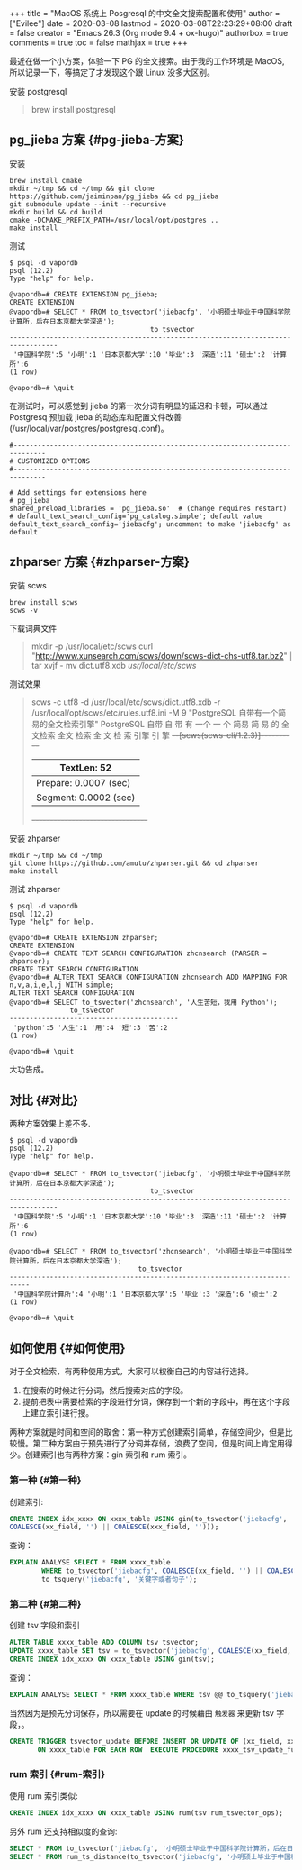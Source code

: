+++
title = "MacOS 系统上 Posgresql 的中文全文搜索配置和使用"
author = ["Evilee"]
date = 2020-03-08
lastmod = 2020-03-08T22:23:29+08:00
draft = false
creator = "Emacs 26.3 (Org mode 9.4 + ox-hugo)"
authorbox = true
comments = true
toc = false
mathjax = true
+++

最近在做一个小方案，体验一下 PG 的全文搜索。由于我的工作环境是 MacOS, 所以记录一下，等搞定了才发现这个跟 Linux 没多大区别。

<!--more-->

安装 postgresql

> brew install postgresql


## pg\_jieba 方案 {#pg-jieba-方案}

安装

```text
brew install cmake
mkdir ~/tmp && cd ~/tmp && git clone https://github.com/jaiminpan/pg_jieba && cd pg_jieba
git submodule update --init --recursive
mkdir build && cd build
cmake -DCMAKE_PREFIX_PATH=/usr/local/opt/postgres ..
make install
```

测试

```text
$ psql -d vapordb
psql (12.2)
Type "help" for help.

@vapordb=# CREATE EXTENSION pg_jieba;
CREATE EXTENSION
@vapordb=# SELECT * FROM to_tsvector('jiebacfg', '小明硕士毕业于中国科学院计算所，后在日本京都大学深造');
                                   to_tsvector
----------------------------------------------------------------------------------
 '中国科学院':5 '小明':1 '日本京都大学':10 '毕业':3 '深造':11 '硕士':2 '计算所':6
(1 row)

@vapordb=# \quit
```

在测试时，可以感觉到 jieba 的第一次分词有明显的延迟和卡顿，可以通过 Postgresq 预加载 jieba 的动态库和配置文件改善(/usr/local/var/postgres/postgresql.conf)。

```text
#------------------------------------------------------------------------------
# CUSTOMIZED OPTIONS
#------------------------------------------------------------------------------

# Add settings for extensions here
# pg_jieba
shared_preload_libraries = 'pg_jieba.so'  # (change requires restart)
# default_text_search_config='pg_catalog.simple'; default value
default_text_search_config='jiebacfg'; uncomment to make 'jiebacfg' as default
```


## zhparser 方案 {#zhparser-方案}

安装 scws

```text
brew install scws
scws -v
```

下载词典文件

> mkdir -p /usr/local/etc/scws
> curl "<http://www.xunsearch.com/scws/down/scws-dict-chs-utf8.tar.bz2>" | tar xvjf -
> mv dict.utf8.xdb _usr/local/etc/scws_

测试效果

> scws -c utf8 -d /usr/local/etc/scws/dict.utf8.xdb -r /usr/local/opt/scws/etc/rules.utf8.ini -M 9 "PostgreSQL 自带有一个简易的全文检索引擎"
> PostgreSQL 自带 自 带 有 一个 一 个 简易 简 易 的 全文检索 全文 检索 全 文 检 索 引擎 引 擎
> ~~--[scws(scws-cli/1.2.3)]----------~~
>
> | TextLen:   52              |
> |----------------------------|
> | Prepare:   0.0007    (sec) |
> | Segment:   0.0002    (sec) |
>
> ~~--------------------------------~~

安装 zhparser

```text
mkdir ~/tmp && cd ~/tmp
git clone https://github.com/amutu/zhparser.git && cd zhparser
make install
```

测试 zhparser

```text
$ psql -d vapordb
psql (12.2)
Type "help" for help.

@vapordb=# CREATE EXTENSION zhparser;
CREATE EXTENSION
@vapordb=# CREATE TEXT SEARCH CONFIGURATION zhcnsearch (PARSER = zhparser);
CREATE TEXT SEARCH CONFIGURATION
@vapordb=# ALTER TEXT SEARCH CONFIGURATION zhcnsearch ADD MAPPING FOR n,v,a,i,e,l,j WITH simple;
ALTER TEXT SEARCH CONFIGURATION
@vapordb=# SELECT to_tsvector('zhcnsearch', '人生苦短，我用 Python');
               to_tsvector
------------------------------------------
 'python':5 '人生':1 '用':4 '短':3 '苦':2
(1 row)

@vapordb=# \quit
```

大功告成。


## 对比 {#对比}

两种方案效果上差不多.

```text
$ psql -d vapordb
psql (12.2)
Type "help" for help.

@vapordb=# SELECT * FROM to_tsvector('jiebacfg', '小明硕士毕业于中国科学院计算所，后在日本京都大学深造');
                                   to_tsvector
----------------------------------------------------------------------------------
 '中国科学院':5 '小明':1 '日本京都大学':10 '毕业':3 '深造':11 '硕士':2 '计算所':6
(1 row)

@vapordb=# SELECT * FROM to_tsvector('zhcnsearch', '小明硕士毕业于中国科学院计算所，后在日本京都大学深造');
                                to_tsvector
---------------------------------------------------------------------------
 '中国科学院计算所':4 '小明':1 '日本京都大学':5 '毕业':3 '深造':6 '硕士':2
(1 row)

@vapordb=# \quit
```


## 如何使用 {#如何使用}

对于全文检索，有两种使用方式，大家可以权衡自己的内容进行选择。

1.  在搜索的时候进行分词，然后搜索对应的字段。
2.  提前把表中需要检索的字段进行分词，保存到一个新的字段中，再在这个字段上建立索引进行搜。

两种方案就是时间和空间的取舍：第一种方式创建索引简单，存储空间少，但是比较慢。第二种方案由于预先进行了分词并存储，浪费了空间，但是时间上肯定用得少。创建索引也有两种方案：gin 索引和 rum 索引。


### 第一种 {#第一种}

创建索引:

```sql
CREATE INDEX idx_xxxx ON xxxx_table USING gin(to_tsvector('jiebacfg',
COALESCE(xx_field, '') || COALESCE(xxx_field, '')));
```

查询：

```sql
EXPLAIN ANALYSE SELECT * FROM xxxx_table
        WHERE to_tsvector('jiebacfg', COALESCE(xx_field, '') || COALESCE(xxx_field, '')) @@
        to_tsquery('jiebacfg', '关键字或者句子');
```


### 第二种 {#第二种}

创建 tsv 字段和索引

```sql
ALTER TABLE xxxx_table ADD COLUMN tsv tsvector;
UPDATE xxxx_table SET tsv = to_tsvector('jiebacfg', COALESCE(xx_field, '') || COALESCE(xxx_field, ''));
CREATE INDEX idx_xxxx ON xxxx_table USING gin(tsv);
```

查询：

```sql
EXPLAIN ANALYSE SELECT * FROM xxxx_table WHERE tsv @@ to_tsquery('jiebacfg', '关键词或者句子');
```

当然因为是预先分词保存，所以需要在 update 的时候藉由 `触发器` 来更新 tsv 字段，。

```sql
CREATE TRIGGER tsvector_update BEFORE INSERT OR UPDATE OF (xx_field, xxx_field)
       ON xxxx_table FOR EACH ROW  EXECUTE PROCEDURE xxxx_tsv_update_func(tsv, 'jiebacfg', xx_field, xxx_field);
```


### rum 索引 {#rum-索引}

使用 rum 索引类似:

```sql
CREATE INDEX idx_xxxx ON xxxx_table USING rum(tsv rum_tsvector_ops);
```

另外 rum 还支持相似度的查询:

```sql
SELECT * FROM to_tsvector('jiebacfg', '小明硕士毕业于中国科学院计算所，后在日本京都大学深造');
SELECT * FROM rum_ts_distance(to_tsvector('jiebacfg', '小明硕士毕业于中国科学院计算所，后在日本京都大学深造') , to_tsquery('计算所'));
```
